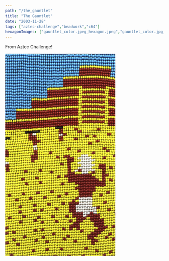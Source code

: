 ```yaml
---
path: "/the_gauntlet"
title: "The Gauntlet"
date: "2003-11-28"
tags: ["aztec-challenge","beadwork","c64"]
hexagonImages: ["gauntlet_color.jpeg_hexagon.jpeg","gauntlet_color.jpg_hexagon.jpeg"]
---
```


From Aztec Challenge! 

[![](gauntlet_color.jpg "gauntlet_color")](gauntlet_color.jpg) 